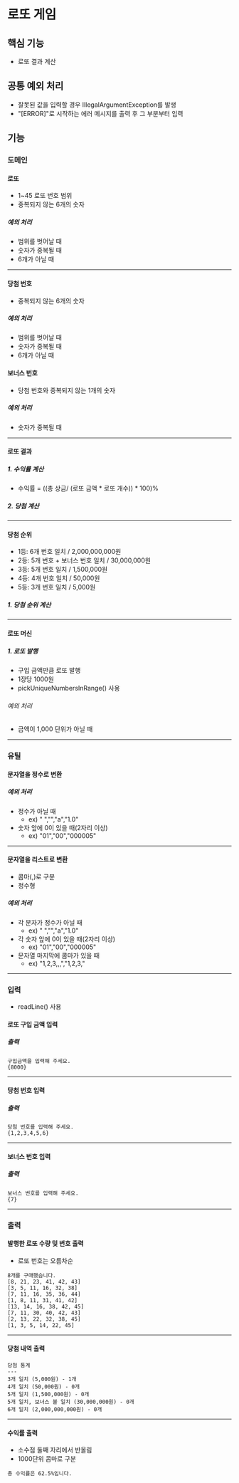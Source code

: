 # 로또 게임

## 핵심 기능
- 로또 결과 계산 

## 공통 예외 처리
- 잘못된 값을 입력할 경우 IllegalArgumentException를 발생
- "[ERROR]"로 시작하는 에러 메시지를 출력 후 그 부분부터 입력

## 기능

### 도메인
#### 로또
- 1~45 로또 번호 범위
- 중복되지 않는 6개의 숫자
##### 예외 처리
- 범위를 벗어날 때
- 숫자가 중복될 때
- 6개가 아닐 때
---
#### 당첨 번호
- 중복되지 않는 6개의 숫자
##### 예외 처리
- 범위를 벗어날 때
- 숫자가 중복될 때
- 6개가 아닐 때

#### 보너스 번호
- 당첨 번호와 중복되지 않는 1개의 숫자
##### 예외 처리
- 숫자가 중복될 때
---
#### 로또 결과
##### 1. 수익률 계산
- 수익률 = ((총 상금/ (로또 금액 * 로또 개수)) * 100)%
##### 2. 당첨 계산

---
#### 당첨 순위
- 1등: 6개 번호 일치 / 2,000,000,000원
- 2등: 5개 번호 + 보너스 번호 일치 / 30,000,000원
- 3등: 5개 번호 일치 / 1,500,000원
- 4등: 4개 번호 일치 / 50,000원
- 5등: 3개 번호 일치 / 5,000원
##### 1. 당첨 순위 계산

---

#### 로또 머신
##### 1. 로또 발행
- 구입 금액만큼 로또 발행
- 1장당 1000원
- pickUniqueNumbersInRange() 사용
###### 예외 처리
- 금액이 1,000 단위가 아닐 때
---

### 유틸

#### 문자열을 정수로 변환
##### 예외 처리
- 정수가 아닐 때
  - ex) " ","","a","1.0"
- 숫자 앞에 0이 있을 때(2자리 이상)
  - ex) "01","00","000005"
---
#### 문자열을 리스트로 변환
- 콤마(,)로 구분
- 정수형
##### 예외 처리
- 각 문자가 정수가 아닐 때
  - ex) " ","","a","1.0"
- 각 숫자 앞에 0이 있을 때(2자리 이상)
  - ex) "01","00","000005"
- 문자열 마지막에 콤마가 있을 때
  - ex) "1,2,3,,,","1,2,3,"
---
### 입력
- readLine() 사용

#### 로또 구입 금액 입력
##### 출력
```
구입금액을 입력해 주세요.
{8000}
```
---
#### 당첨 번호 입력
##### 출력
```
당첨 번호를 입력해 주세요.
{1,2,3,4,5,6}

```
---
#### 보너스 번호 입력
##### 출력
```
보너스 번호를 입력해 주세요.
{7}
```
---
### 출력

#### 발행한 로또 수량 및 번호 출력
- 로또 번호는 오름차순
```
8개를 구매했습니다.
[8, 21, 23, 41, 42, 43] 
[3, 5, 11, 16, 32, 38] 
[7, 11, 16, 35, 36, 44] 
[1, 8, 11, 31, 41, 42] 
[13, 14, 16, 38, 42, 45] 
[7, 11, 30, 40, 42, 43] 
[2, 13, 22, 32, 38, 45] 
[1, 3, 5, 14, 22, 45]
```
---
#### 당첨 내역 출력
```
당첨 통계
---
3개 일치 (5,000원) - 1개
4개 일치 (50,000원) - 0개
5개 일치 (1,500,000원) - 0개
5개 일치, 보너스 볼 일치 (30,000,000원) - 0개
6개 일치 (2,000,000,000원) - 0개
```
---
#### 수익률 출력
- 소수점 둘째 자리에서 반올림
- 1000단위 콤마로 구분
```
총 수익률은 62.5%입니다.
```